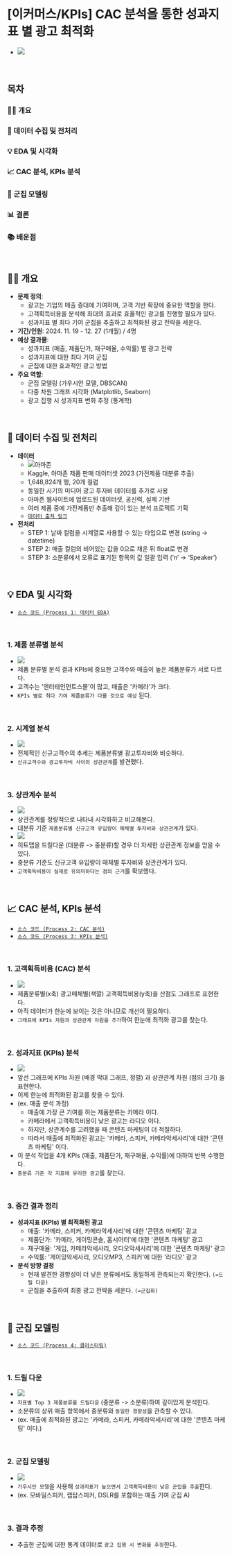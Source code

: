 # [이커머스/KPIs] CAC 분석을 통한 성과지표 별 광고 최적화
* ![](https://github.com/user-attachments/assets/83da0a69-d2c8-46dd-9616-9a2c108db3e3)
<br>

## 목차
### 👨‍🏫 개요
### 🧱 데이터 수집 및 전처리
### 💡 EDA 및 시각화
### 📈 CAC 분석, KPIs 분석
### 🤖 군집 모델링
### 📊 결론
### 📚 배운점
<br>



## 👨‍🏫 개요
* __문제 정의__: 
    * 광고는 기업의 매출 증대에 기여하며, 고객 기반 확장에 중요한 역할을 한다.
    * 고객획득비용을 분석해 최대의 효과로 효율적인 광고를 진행할 필요가 있다.
    * 성과지표 별 최다 기여 군집을 추출하고 최적화된 광고 전략을 세운다.
* __기간/인원__: 2024. 11. 19 - 12. 27 (1개월) / 4명
* __예상 결과물__: 
    * 성과지표 (매출, 제품단가, 재구매율, 수익률) 별 광고 전략
    * 성과지표에 대한 최다 기여 군집
    * 군집에 대한 효과적인 광고 방법
* __주요 역할__:
    * 군집 모델링 (가우시안 모델, DBSCAN)
    * 다중 차원 그래프 시각화 (Matplotlib, Seaborn)
    * 광고 집행 시 성과지표 변화 추정 (통계학)
<br>



## 🧱 데이터 수집 및 전처리
* __데이터__
    * ![아마존](https://github.com/user-attachments/assets/5f3ae6bc-a2cc-4617-a901-cbb238dc1343)
    * Kaggle, 아마존 제품 판매 데이터셋 2023 (가전제품 대분류 추출)
    * 1,648,824개 행, 20개 컬럼
    * 동일한 시기의 미디어 광고 투자비 데이터를 추가로 사용
    * 아마존 웹사이트에 업로드된 데이터셋, 공신력, 실제 기반
    * 여러 제품 중에 가전제품만 추출해 깊이 있는 분석 프로젝트 기획
    * [`데이터 출처 링크`](https://www.kaggle.com/datasets/lokeshparab/amazon-products-dataset)
* __전처리__
    * STEP 1: 날짜 컬럼을 시계열로 사용할 수 있는 타입으로 변경 (string -> datetime)
    * STEP 2: 매출 컬럼의 비어있는 값을 0으로 채운 뒤 float로 변경
    * STEP 3: 소분류에서 오류로 표기된 항목의 값 일괄 입력 (’n’ -> ‘Speaker’)
<br>



## 💡 EDA 및 시각화
* [`소스 코드 (Process 1: 데이터 EDA)`](https://github.com/HiMyNameIsDavidKim/Study/blob/main/6Project/final_project/%EA%B9%80%EA%B0%80%EB%9E%8C_241223.ipynb)
<br>

### 1. 제품 분류별 분석
* ![](https://github.com/user-attachments/assets/8dd16b71-712a-4f4c-910b-23b67339c3d4)
* 제품 분류별 분석 결과 KPIs에 중요한 고객수와 매출이 높은 제품분류가 서로 다르다.
* 고객수는 '엔터테인먼트스몰'이 많고, 매출은 '카메라'가 크다.
* `KPIs 별로 최다 기여 제품분류가 다를 것으로 예상` 된다.
<br>

### 2. 시계열 분석
* ![](https://github.com/user-attachments/assets/caa0690f-9e84-495b-bf56-64718f41141f)
* 전체적인 신규고객수의 추세는 제품분류별 광고투자비와 비슷하다.
* `신규고객수와 광고투자비 사이의 상관관계`를 발견했다.
<br>

### 3. 상관계수 분석
* ![](https://github.com/user-attachments/assets/d0621880-4b58-4ee4-bcac-036f5cdac1d9)
* 상관관계를 정량적으로 나타내 시각화하고 비교해본다.
* 대분류 기준 `제품분류별 신규고객 유입량이 매체별 투자비와 상관관계`가 있다.
* ![](https://github.com/user-attachments/assets/60086f27-e0e0-4934-81e1-94e28a5a6457)
* 히트맵을 드릴다운 (대분류 -> 중분류)할 경우 더 자세한 상관관계 정보를 얻을 수 있다.
* 중분류 기준도 신규고객 유입량이 매체별 투자비와 상관관계가 있다.
* `고객획득비용이 실제로 유의미하다는 점의 근거`를 확보했다.
<br>



## 📈 CAC 분석, KPIs 분석
* [`소스 코드 (Process 2: CAC 분석)`](https://github.com/HiMyNameIsDavidKim/Study/blob/main/6Project/final_project/%EA%B9%80%EA%B0%80%EB%9E%8C_241223.ipynb)
* [`소스 코드 (Process 3: KPIs 분석)`](https://github.com/HiMyNameIsDavidKim/Study/blob/main/6Project/final_project/%EA%B9%80%EA%B0%80%EB%9E%8C_241223.ipynb)
<br>

### 1. 고객획득비용 (CAC) 분석
* ![](https://github.com/user-attachments/assets/c60d7a02-9f54-4757-a12a-82f2704fd087)
* 제품분류별(x축) 광고매체별(색깔) 고객획득비용(y축)을 산점도 그래프로 표현한다.
* 아직 데이터가 한눈에 보이는 것은 아니므로 개선이 필요하다.
* `그래프에 KPIs 차원과 상관관계 차원을 추가`하여 한눈에 최적화 광고를 찾는다.
<br>

### 2. 성과지표 (KPIs) 분석
* ![](https://github.com/user-attachments/assets/83da0a69-d2c8-46dd-9616-9a2c108db3e3)
* 앞선 그래프에 KPIs 차원 (배경 막대 그래프, 정렬) 과 상관관계 차원 (점의 크기) 을 표현한다.
* 이제 한눈에 최적화된 광고를 찾을 수 있다.
* (ex. 매출 분석 과정)
    * 매출에 가장 큰 기여를 하는 제품분류는 카메라 이다.
    * 카메라에서 고객획득비용이 낮은 광고는 라디오 이다.
    * 하지만, 상관계수를 고려했을 때 콘텐츠 마케팅이 더 적절하다.
    * 따라서 매출에 최적화된 광고는 '카메라, 스피커, 카메라악세사리'에 대한 '콘텐츠 마케팅' 이다.
* 이 분석 작업을 4개 KPIs (매출, 제품단가, 재구매율, 수익률)에 대하여 반복 수행한다.
* `중분류 기준 각 지표에 유리한 광고`를 찾는다.
<br>

### 3. 중간 결과 정리
* __성과지표 (KPIs) 별 최적화된 광고__
    * 매출: '카메라, 스피커, 카메라악세사리'에 대한 '콘텐츠 마케팅’ 광고
    * 제품단가: '카메라, 게이밍콘솔, 홈시어터'에 대한 '콘텐츠 마케팅' 광고
    * 재구매율: '게임, 카메라악세사리, 오디오악세사리'에 대한 '콘텐츠 마케팅' 광고
    * 수익률: '게이밍악세사리, 오디오MP3, 스피커'에 대한 '라디오’ 광고
* __분석 방향 결정__
    * 현재 발견한 경향성이 더 낮은 분류에서도 동일하게 관측되는지 확인한다. `(=드릴 다운)`
    * 군집을 추출하여 최종 광고 전략을 세운다. `(=군집화)`
<br>



## 🤖 군집 모델링
* [`소스 코드 (Process 4: 클러스터링)`](https://github.com/HiMyNameIsDavidKim/Study/blob/main/6Project/final_project/%EA%B9%80%EA%B0%80%EB%9E%8C_241223.ipynb)
<br>

### 1. 드릴 다운
* ![](https://github.com/user-attachments/assets/bc8a508d-2e9b-403d-9a90-923f44f08f85)
* `지표별 Top 3 제품분류를 드릴다운` (중분류 -> 소분류)하여 깊이있게 분석한다.
* 소분류의 상위 매출 항목에서 중분류와 `동일한 경향성`을 관측할 수 있다.
* (ex. 매출에 최적화된 광고는 '카메라, 스피커, 카메라악세사리'에 대한 '콘텐츠 마케팅' 이다.)
<br>

### 2. 군집 모델링
* ![](https://github.com/user-attachments/assets/f32c5643-1da3-404c-9579-fd6e7316a162)
* `가우시안 모델`을 사용해 `성과지표가 높으면서 고객획득비용이 낮은 군집을 추출`한다.
* (ex. 모바일스피커, 랩탑스피커, DSLR를 포함하는 매출 기여 군집 A)
<br>

### 3. 결과 추정
* 추출한 군집에 대한 통계 데이터로 `광고 집행 시 변화를 추정`한다.

<br>




